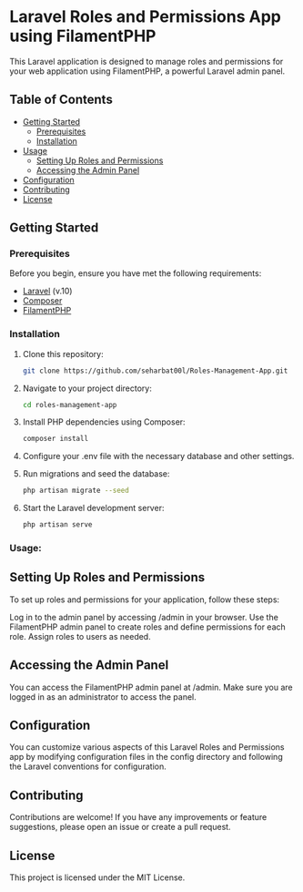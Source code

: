 # Laravel Roles and Permissions App using FilamentPHP

This Laravel application is designed to manage roles and permissions for your web application using FilamentPHP, a powerful Laravel admin panel.

## Table of Contents

- [Getting Started](#getting-started)
  - [Prerequisites](#prerequisites)
  - [Installation](#installation)
- [Usage](#usage)
  - [Setting Up Roles and Permissions](#setting-up-roles-and-permissions)
  - [Accessing the Admin Panel](#accessing-the-admin-panel)
- [Configuration](#configuration)
- [Contributing](#contributing)
- [License](#license)

## Getting Started

### Prerequisites

Before you begin, ensure you have met the following requirements:

- [Laravel](https://laravel.com/docs) (v.10)
- [Composer](https://getcomposer.org/)
- [FilamentPHP](https://filamentadmin.com/)

### Installation

1. Clone this repository:

   ```bash
   git clone https://github.com/seharbat00l/Roles-Management-App.git

2. Navigate to your project directory:
   ```bash
   cd roles-management-app


3. Install PHP dependencies using Composer:
   ```bash
   composer install

4. Configure your .env file with the necessary database and other settings.

5. Run migrations and seed the database:
   ```bash
   php artisan migrate --seed


6. Start the Laravel development server:
   ```bash
   php artisan serve


### Usage:

## Setting Up Roles and Permissions

To set up roles and permissions for your application, follow these steps:

Log in to the admin panel by accessing /admin in your browser.
Use the FilamentPHP admin panel to create roles and define permissions for each role.
Assign roles to users as needed.

## Accessing the Admin Panel

You can access the FilamentPHP admin panel at /admin. Make sure you are logged in as an administrator to access the panel.

## Configuration
You can customize various aspects of this Laravel Roles and Permissions app by modifying configuration files in the config directory and following the Laravel conventions for configuration.

## Contributing
Contributions are welcome! If you have any improvements or feature suggestions, please open an issue or create a pull request.

## License
This project is licensed under the MIT License.